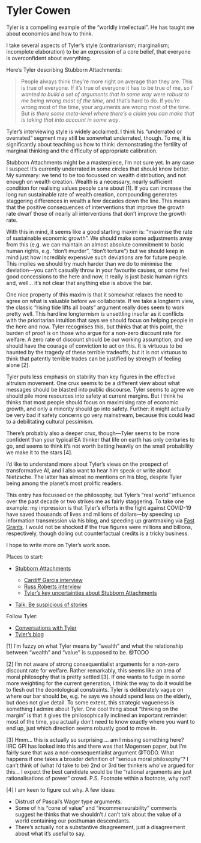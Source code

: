 # Tyler Cowen
Tyler is a compelling example of the “worldly intellectual”. He has taught me about economics and how to think.

I take several aspects of Tyler’s style (contrarianism; marginalism; incomplete elaboration) to be an expression of a core belief, that everyone is overconfident about everything. 

Here’s Tyler describing Stubborn Attachments:

> People always think they’re more right on average than they are. This is true of everyone. If it’s true of everyone it has to be true of me, so *I wanted to build a set of arguments that in some way were robust to me being wrong most of the time*, and that’s hard to do. If you’re wrong most of the time, your arguments are wrong most of the time. But *is there some meta-level where there’s a claim you can make that is taking that into account in some way*.

Tyler’s interviewing style is widely acclaimed. I think his “underrated or overrated” segment may still be somewhat underrated, though. To me, it is significantly about teaching us how to think: demonstrating the fertility of marginal thinking and the difficulty of appropriate calibration.

Stubborn Attachments might be a masterpiece, I’m not sure yet. In any case I suspect it’s currently underrated in some circles that should know better. My summary: we tend to be too focussed on wealth distribution, and not enough on wealth creation. Wealth is a necessary, nearly sufficient condition for realising values people care about [1]. If you can increase the long run sustainable rate of wealth creation, compounding generates staggering differences in wealth a few decades down the line. This means that the positive consequences of interventions that improve the growth rate dwarf those of nearly all interventions that don’t improve the growth rate.

With this in mind, it seems like a good starting maxim is: “maximise the rate of sustainable economic growth”. We should make some adjustments away from this (e.g. we can maintain an almost absolute commitment to basic human rights, e.g. “don’t murder”, “don’t torture”) but we should keep in mind just how incredibly expensive such deviations are for future people. This implies we should try much harder than we do to minimise the deviation—you can’t casually throw in your favourite causes, or some feel good concessions to the here and now, it really is just basic human rights and, well…  it’s not clear that anything else is above the bar.

One nice property of this maxim is that it somewhat relaxes the need to agree on what is valuable before we collaborate. If we take a longterm view, the classic “rising tide lifts all boats” argument really does seem to work pretty well. This hardline longtermism is unsettling insofar as it conflicts with the prioritarian intuition that says we should focus on helping people in the here and now. Tyler recognises this, but thinks that at this point, the burden of proof is on those who argue for a non-zero discount rate for welfare. A zero rate of discount should be our working assumption, and we should have the courage of conviction to act on this. It is virtuous to be haunted by the tragedy of these terrible tradeoffs, but it is not virtuous to think that patently terrible trades can be justified by strength of feeling alone [2]. 

Tyler puts less emphasis on stability than key figures in the effective altruism movement. One crux seems to be a different view about what messages should be blasted into public discourse. Tyler seems to agree we should pile more resources into safety at current margins. But I think he thinks that most people should focus on maximising rate of economic growth, and only a minority should go into safety. Further: it might actually be very bad if safety concerns go very mainstream, because this could lead to a debilitating cultural pessimism. 

There’s probably also a deeper crux, though—Tyler seems to be more confident than your typical EA thinker that life on earth has only centuries to go, and seems to think it’s not worth betting heavily on the small probability we make it to the stars [4]. 

I’d like to understand more about Tyler’s views on the prospect of transformative AI, and I also want to hear him speak or write about Nietzsche. The latter has almost no mentions on his blog, despite Tyler being among the planet’s most prolific readers. 

This entry has focussed on the philosophy, but Tyler’s “real world” influence over the past decade or two strikes me as fairly staggering. To take one example: my impression is that Tyler’s efforts in the fight against COVID-19 have saved thousands of lives and millions of dollars—by speeding up information transmission via his blog, and speeding up grantmaking via [Fast Grants](https://fastgrants.org). I would not be shocked if the true figures were millions and billions, respectively, though doling out counterfactual credits is a tricky business. 

I hope to write more on Tyler’s work soon.

Places to start:
* [Stubborn Attachments](https://www.amazon.co.uk/Stubborn-Attachments-Prosperous-Responsible-Individuals/dp/1732265135)
	* [Cardiff Garcia interview](https://thevalmy.com/28)
	* [Russ Roberts interview](https://www.listennotes.com/podcasts/econtalk/tyler-cowen-on-stubborn-voTPp5YliH3/)
	* [Tyler’s key uncertainties about Stubborn Attachments](https://thevalmy.com/29)

* [Talk: Be suspicious of stories](https://www.ted.com/talks/tyler_cowen_be_suspicious_of_simple_stories/transcript?language=en)

Follow Tyler:
* [Conversations with Tyler](https://conversationswithtyler.com/)
* [Tyler’s blog](marginalrevolution.com/)


[1] I’m fuzzy on what Tyler means by “wealth” and what the relationship between “wealth” and “value” is supposed to be. @TODO

[2] I’m not aware of strong consequentialist arguments for a non-zero discount rate for welfare. Rather remarkably, this seems like an area of moral philosophy that is pretty settled [3]. If one wants to fudge in some more weighting for the current generation, I think the way to do it would be to flesh out the deontological constraints. Tyler is deliberately vague on where our bar should be, e.g. he says we should spend less on the elderly, but does not give detail. To some extent, this strategic vagueness is something I admire about Tyler. One cool thing about “thinking on the margin” is that it gives the philosophically inclined an important reminder: most of the time, you actually don’t need to know exactly where you want to end up, just which direction seems robustly good to move in.  

[3] Hmm… this is actually so surprising … am I missing something here? IIRC GPI has looked into this and there was that Mogensen paper, but I’m fairly sure that was a non-consequentialist argument @TODO. What happens if one takes a broader definition of “serious moral philosophy”? I can’t think of (what I’d take to be) 2nd or 3rd tier thinkers who’ve argued for this… I expect the best candidate would be the “rational arguments are just rationalisations of power” crowd. P.S. Footnote within a footnote, why not?

[4] I am keen to figure out why. A few ideas:

* Distrust of Pascal’s Wager type arguments.
* Some of his “cone of value” and “incommensurability” comments suggest he thinks that we shouldn’t / can’t talk about the value of a world containing our posthuman descendants.
* There’s actually not a substantive disagreement, just a disagreement about what it’s useful to say. 

<!-- #web/people -->

<!-- {BearID:tyler-cowen.md} -->
